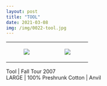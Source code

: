 ```yaml
---
layout: post
title: "TOOL"
date: 2021-03-08
img: /img/0022-tool.jpg
---
```




<table style="width:100%;"><tr><td style="vertical-align:top;">
      <figure class="tmblr-full" data-orig-height="2048" data-orig-width="1365" data-orig-src="https://concertshirts.netlify.app/shirts/0022/0022-01.jpg"><img src="https://64.media.tumblr.com/bf6fe14a2d00ce30c23c0400883a3503/2ced4f91e14037ac-c9/s540x810/7d1bc54513c294becae11a2dcdcba306c6df5074.jpg" data-orig-height="2048" data-orig-width="1365" data-orig-src="https://concertshirts.netlify.app/shirts/0022/0022-01.jpg"/></figure></td>
    <td style="vertical-align:top;">
      <figure class="tmblr-full" data-orig-height="2048" data-orig-width="1365" data-orig-src="https://concertshirts.netlify.app/shirts/0022/0022-02.jpg"><img src="https://64.media.tumblr.com/8090785e4b21e7cb1f5e94d098bc0c9b/2ced4f91e14037ac-79/s540x810/b32fa1783d44a8ee1bbfde7ed34bed88ade6223a.jpg" data-orig-height="2048" data-orig-width="1365" data-orig-src="https://concertshirts.netlify.app/shirts/0022/0022-02.jpg"/></figure></td>
  </tr></table><p>
  Tool | Fall Tour 2007<br/>LARGE | 100% Preshrunk Cotton | Anvil
</p>
